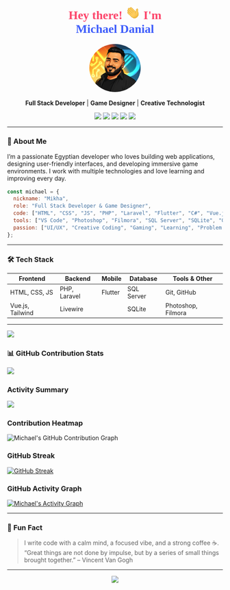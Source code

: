 <h1 align="center" style="color:#fc466b; font-family:Raleway;">
  Hey there! <img src="img\Hi-Hand.gif" width="35" style="border-radius: 50%; animation: pulse 2s infinite;" alt="Michael Danial Avatar"/> I'm <br> <span style="color:#3f5efb;">Michael Danial</span>
</h1>

<p align="center">
  <img src="img\avatar.jpg" width="120" style=" border-radius: 50%; animation: pulse 2s infinite;" alt="Michael Danial Avatar"/>
</p>

<p align="center">
  <b>Full Stack Developer</b> | <b>Game Designer</b> | <b>Creative Technologist</b>
</p>

<p align="center">
  <a href="https://linkedin.com/in/michaeldanial95" target="_blank"><img src="https://img.shields.io/badge/LinkedIn-0077B5?style=for-the-badge&logo=linkedin&logoColor=white"/></a>
  <a href="mailto:michael1101995@gmail.com"><img src="https://img.shields.io/badge/Gmail-EA4335?style=for-the-badge&logo=gmail&logoColor=white"/></a>
  <a href="https://wa.me/201095161434" target="_blank"><img src="https://img.shields.io/badge/WhatsApp-25D366?style=for-the-badge&logo=whatsapp&logoColor=white"/></a>
  <a href="https://github.com/MichaelDanial95"><img src="https://img.shields.io/badge/GitHub-171515?style=for-the-badge&logo=github&logoColor=white"/></a>
  <a href="https://www.facebook.com/Mikha.Daniel1995" target="_blank"><img src="https://img.shields.io/badge/Facebook-1877F2?style=for-the-badge&logo=facebook&logoColor=white"/></a>


---

### 🚀 About Me

I’m a passionate Egyptian developer who loves building web applications, designing user-friendly interfaces, and developing immersive game environments. I work with multiple technologies and love learning and improving every day.

```js
const michael = {
  nickname: "Mikha",
  role: "Full Stack Developer & Game Designer",
  code: ["HTML", "CSS", "JS", "PHP", "Laravel", "Flutter", "C#", "Vue.js", "Livewire"],
  tools: ["VS Code", "Photoshop", "Filmora", "SQL Server", "SQLite", "GitHub"],
  passion: ["UI/UX", "Creative Coding", "Gaming", "Learning", "Problem Solving"]
};
```

---

### 🛠️ Tech Stack

| Frontend        | Backend        | Mobile         | Database       | Tools & Other       |
|----------------|----------------|----------------|----------------|---------------------|
| HTML, CSS, JS  | PHP, Laravel   | Flutter        | SQL Server     | Git, GitHub         |
| Vue.js, Tailwind | Livewire      |                | SQLite         | Photoshop, Filmora  |

---


 
  <img src="https://github-readme-stats.vercel.app/api/top-langs/?username=MichaelDanial95&layout=compact&theme=tokyonight" width="340"/>




### 📊 GitHub Contribution Stats


 <img src="https://github-readme-stats.vercel.app/api?username=MichaelDanial95&show_icons=true&theme=tokyonight" width="450"/>
 
###  Activity Summary
<img src="https://github-profile-summary-cards.vercel.app/api/cards/profile-details?username=MichaelDanial95&theme=tokyonight" />


### Contribution Heatmap 
![Michael's GitHub Contribution Graph](https://ghchart.rshah.org/FC466B/MichaelDanial95)

### GitHub Streak
[![GitHub Streak](https://streak-stats.demolab.com?user=MichaelDanial95&theme=radical)](https://git.io/streak-stats)

### GitHub Activity Graph 
[![Michael's Activity Graph](https://github-readme-activity-graph.vercel.app/graph?username=MichaelDanial95&bg_color=0d1117&color=fc466b&line=3f5efb&point=f97316&area=true&hide_border=true)](https://github.com/MichaelDanial95)





---

### 🎯 Fun Fact

> I write code with a calm mind, a focused vibe, and a strong coffee ☕.  
> “Great things are not done by impulse, but by a series of small things brought together.” – Vincent Van Gogh

---

<p align="center">
  <img src="https://readme-typing-svg.herokuapp.com?font=Raleway&color=FC466B&size=24&center=true&vCenter=true&width=500&lines=Thanks+for+visiting+my+profile!;Let's+build+something+awesome+🚀" />
</p>

</p>


